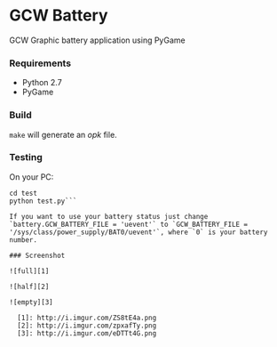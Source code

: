 # GCW Battery

GCW Graphic battery application using PyGame

### Requirements

- Python 2.7
- PyGame

### Build

`make` will generate an *opk* file.

### Testing

On your PC:

```export PYTHONPATH=$PYTHONPATH:~/yourpath/gcw_battery
cd test
python test.py```

If you want to use your battery status just change `battery.GCW_BATTERY_FILE = 'uevent'` to `GCW_BATTERY_FILE = '/sys/class/power_supply/BAT0/uevent'`, where `0` is your battery number.

### Screenshot

![full][1]

![half][2]

![empty][3]

  [1]: http://i.imgur.com/ZS8tE4a.png
  [2]: http://i.imgur.com/zpxafTy.png
  [3]: http://i.imgur.com/eDTTt4G.png